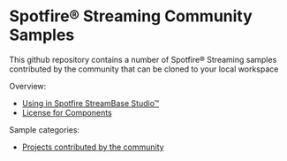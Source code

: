 # Spotfire&reg; Streaming Community Samples

This github repository contains a number of Spotfire&reg; Streaming samples contributed by the community that can be cloned to your local workspace

Overview:

* [Using in Spotfire StreamBase Studio&trade;](docs/studio.md)
* [License for Components](docs/Components-LICENSE)

Sample categories:

* [Projects contributed by the community](components)

